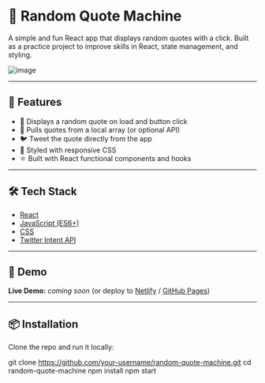 # 🎲 Random Quote Machine

A simple and fun React app that displays random quotes with a click. Built as a practice project to improve skills in React, state management, and styling.



![image](https://github.com/user-attachments/assets/71426fa5-37dd-4469-94b7-01d73148081f)



---

## 🚀 Features

- 📝 Displays a random quote on load and button click
- 🎲 Pulls quotes from a local array (or optional API)
- 🐦 Tweet the quote directly from the app
- 💅 Styled with responsive CSS
- ⚛️ Built with React functional components and hooks

---

## 🛠️ Tech Stack

- [React](https://reactjs.org/)
- [JavaScript (ES6+)](https://developer.mozilla.org/en-US/docs/Web/JavaScript)
- [CSS](https://developer.mozilla.org/en-US/docs/Web/CSS)
- [Twitter Intent API](https://developer.twitter.com/en/docs/twitter-for-websites/tweet-button/overview)

---

## 📸 Demo

**Live Demo:** _coming soon_ (or deploy to [Netlify](https://netlify.com) / [GitHub Pages](https://pages.github.com))

---

## 📦 Installation

Clone the repo and run it locally:

git clone https://github.com/your-username/random-quote-machine.git
cd random-quote-machine
npm install
npm start

